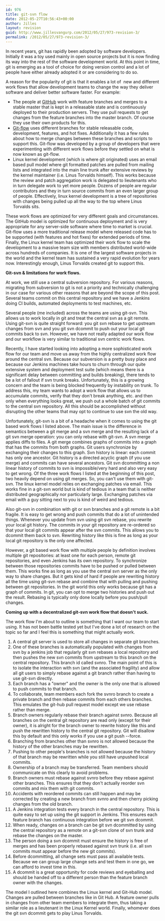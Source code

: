 ```yaml
---
id: 976
title: git-svn flow
date: 2012-05-27T10:56:43+00:00
author: Jilles
layout: revision
guid: http://www.jillesvangurp.com/2012/05/27/973-revision-3/
permalink: /2012/05/27/973-revision-3/
---
```

In recent years, git has rapidly been adopted by software developers. Initially it was a toy used mainly in open source projects but it is now finding its way into the rest of the software development world. At this point in time, git is emerging as a tool of choice for doing version control and a lot of people have either already adopted it or are considering to do so.

A reason for the popularity of git is that it enables a lot of  new and different work flows that allow development teams to change the way they deliver software and deliver better software faster. For example:
<ul>
	<li>The people at <a href="http://scottchacon.com/2011/08/31/github-flow.html">GitHub</a> work with feature branches and merges to a stable master that is kept in a releasable state and is continuously deployed to their production servers. They use pull requests to get changes from the feature branches into the master branch. Of course they use their own products for this.</li>
	<li><a href="http://nvie.com/posts/a-successful-git-branching-model/">Git-flow</a> uses different branches for stable releasable code, development, features, and hot fixes. Additionally it has a few rules about how to merge changes between these branches and scripts to support this. Git-flow was developed by a group of developers that were experimenting with different work flows before they settled on what is now known as git-flow.</li>
	<li>Linux kernel development (which is where git originated) uses an email based pull model where git formatted patches are pulled from mailing lists and integrated into the main line trunk after extensive reviews by the kernel maintainer (i.e. Linus Torvalds himself). This works because the review and patch aggregation work is delegated to lieutenants who in turn delegate work to yet more people. Dozens of people are regular contributors and they in turn source commits from an even larger group of people. Effectively, linux kernel development is a tree of repositories with changes being pulled up all the way to the top where Linus Torvalds sits.</li>
</ul>
These work flows are optimized for very different goals and circumstances. The GitHub model is optimized for continuous deployment and is very appropriate for any server-side software where time to market is crucial. Git-flow uses a more traditional release model where released code has to be supported (with features and hot fixes) for extended periods of time. Finally, the Linux kernel team has optimized their work flow to scale the development to a massive team size with members distributed world-wide across hundreds of companies. It is one of the largest software projects in the world and the kernel team has sustained a very rapid evolution for years now. Interestingly enough, Linus Torvalds created git to support this.

<strong>Git-svn &amp; limitations for work flows.
</strong>

At work, we still use a central subversion repository. For various reasons, migrating from subversion to git is not a priority and technically challenging in our case for various other reasons that are beyond the scope of this post. Several teams commit on this central repository and we have a Jenkins doing CI builds, automated deployments to test machines, etc.

Several people (me included) across the teams are using git-svn. This allows us to work locally in git and treat the central svn as a git remote. Using git-svn is quite straight forward: you git svn rebase to get upstream changes from svn and you git svn dcommit to push out your local git commits back to svn. However, we have not really adapted our work flow and our workflow is very similar to traditional svn centric work flows.

Recently, I have started looking into adopting a more sophisticated work flow for our team and move us away from the highly centralized work flow around the central svn. Because our subversion is a pretty busy place and because our Jenkins machines take hours to churn through our quite extensive system and deployment test suite (which means there is a significant delay between committing and builds breaking), there tends to be a lot of fallout if svn trunk breaks. Unfortunately, this is a growing concern and the team is being blocked frequently by instability on trunk. To address this, my team wants to adopt a work flow that allows us to accumulate commits, verify that they don't break anything, etc. and then only when everything looks great, we push out a whole batch of git commits to the central svn repository. All this should be accomplished without disrupting the other teams that may opt to continue to use svn the old way.

Unfortunately, git-svn is a bit of a headache when it comes to using the git based work flows I listed above. The main issue is the difference in semantics between a git merge and a svn merge and the resulting lack of a git svn merge operation: you can only rebase with git-svn. A svn merge applies diffs to files. A git merge combines graphs of commits into a graph that has the commits from both graphs. Git users synchronize by exchanging their changes to this graph. Svn history is linear: each commit has only one ancestor. Git history is a directed acyclic graph (if you use merge) and commits can have several ancestors. Git svn dcommitting a non linear history of commits to svn is impossible/very hard and also very easy to get wrong. Of the three work flows I listed at the beginning of this post, two heavily depend on using git merges. So, you can't use them with git-svn. The linux kernel model relies on exchanging patches via email. This works fine in a git-svn world but is kind of tedious in a team that is neither distributed geographically nor particularly large. Exchanging patches via email with a guy sitting next to you is kind of weird and tedious.

Also git-svn in combination with git or svn branches and a git remote is a bit fragile. It is easy to get wrong and push commits that do a lot of unintended things. Whenever you update from svn using git svn rebase, you rewrite your local git history. The commits in your git repository are re-ordered so that your local git commits appear after the svn commits. This allows you to dcommit them back to svn. Rewriting history like this is fine as long as your local git repository is the only one affected.

However, a git based work flow with multiple people by definition involves multiple git repositories: at least one for each person, remote git repositories, and even Jenkins has its own repository. To synchronize between those repositories commits have to be pushed or pulled between them. This works fine as long as you use the central svn server as the only way to share changes. But it gets kind of hard if people are rewriting history all the time using git-svn rebase and combine that with pulling and pushing between git repositories. In the git world this only works because git has a graph of commits. In git, you can opt to merge two histories and push out the result. Rebasing is typically only done locally before you push/pull changes.

<strong>Coming up with a decentralized git-svn work flow that doesn't suck.</strong>

The work flow I'm about to outline is something that I want our team to start using. It has not been battle tested yet but I've done a lot of research on the topic so far and I feel this is something that might actually work.
<ol>
	<li>A central git server is used to store all changes in separate git branches.</li>
	<li>One of these branches is automatically populated with changes from svn by a jenkins job that regularly git svn rebases a local repository and then pushes the new svn commits from upstream to this branch on the central repository. This branch id called svnro. The main point of this is to isolate the interaction with svn (and the associated fragility) and allow all git users to simply rebase against a git branch rather than having to use git-svn directly.</li>
	<li>Each branch has a "owner" and the owner is the only one that is allowed to push commits to that branch.</li>
	<li>To collaborate, team members each fork the svnro branch to create a private branch and then rebase commits from each others branches. This emulates the git-hub pull request model except we use rebase rather than merge.</li>
	<li>Branch owners regularly rebase their branch against svnro. Because all branches on the central git repository are read only (except for their owner), it is alright for the branch owner to rewrite history like this and push the rewritten history to the central git repository. Git will disallow this by default and this only works if you use a git push --force.</li>
	<li>Branching from branches other than svnro is not allowed because the history of the other branches may be rewritten.</li>
	<li>Pushing to other people's branches is not allowed because the history of that branch may be rewritten while you still have unpushed local commits.</li>
	<li>Ownership of a branch may be transferred. Team members should communicate on this clearly to avoid problems.</li>
	<li>Branch owners must rebase against svnro before they rebase against other branches. This ensures that they don't actually reorder svn commits and mix them with git commits.</li>
	<li>Accidents with reordered commits can still happen and may be corrected by creating a new branch from svnro and then cherry picking changes from the old branch.</li>
	<li>A Jenkins integration tests every branch in the central repository. This is quite easy to set up using the git support in Jenkins. This ensures each feature branch has continuous integration before we git svn dcommit.</li>
	<li>When ready, changes on a branch can be git svn dcommitted by using the central repository as a remote on a git-svn clone of svn trunk and rebase the changes on the master.</li>
	<li>The person doing a svn dcommit must ensure the history is free of merges and has been properly rebased against svn trunk (i.e. all svn commits must appear before the new git commits).</li>
	<li>Before dcommitting, all change sets must pass all available tests. Because we can group large change sets and test them in one go, we can afford to invest time in this.</li>
	<li>A dcommit is a great opportunity for code reviews and eyeballing and should be handed off to a different person than the feature branch owner with the changes.</li>
</ol>
The model I outlined here combines the Linux kernel and Git-Hub model. Changes are pulled between branches like in Git Hub. A feature owner pulls in changes from other team members to integrate them, thus taking a similar role as a lieutenant in the Linux Kernel world. Finally, whomever does the git svn dcommit gets to play Linus Torvalds.